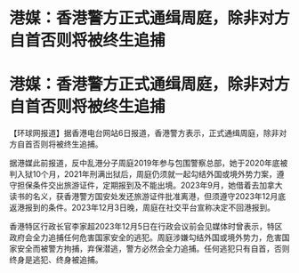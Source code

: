 # 港媒：香港警方正式通缉周庭，除非对方自首否则将被终生追捕

# 港媒：香港警方正式通缉周庭，除非对方自首否则将被终生追捕

【环球网报道】据香港电台网站6日报道，香港警方表示，正式通缉周庭，除非对方自首否则将被终生追捕。

据港媒此前报道，反中乱港分子周庭2019年参与包围警察总部，她于2020年底被判入狱10个月，2021年刑满出狱后，周庭仍须就一起勾结外国或境外势力案，遵守担保条件交出旅游证件，定期报到及不能出境。2023年9月，她借着去加拿大读书的名义，获香港警方国安处发还旅游证件批准离港，但须遵守2023年12月底返港报到的条件。2023年12月3日晚，周庭在社交平台宣称决定不回港报到。

香港特区行政长官李家超2023年12月5日在行政会议前会见媒体时曾表示，特区政府会全力追捕任何危害国家安全的逃犯。周庭涉嫌勾结外国或境外势力，危害国家安全而被警方拘捕，弃保潜逃，警方必然会全力追捕。任何逃犯只有自首，否则终身是逃犯、终身被追捕。

